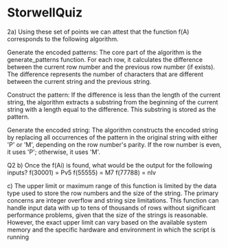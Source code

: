 # StorwellQuiz

2a) Using these set of points we can attest that the function f(A) corresponds to the following algorithm.

Generate the encoded patterns:
The core part of the algorithm is the generate_patterns function. For each row, it calculates the difference between the current row number and the previous row number (if exists). The difference represents the number of characters that are different between the current string and the previous string.

Construct the pattern:
If the difference is less than the length of the current string, the algorithm extracts a substring from the beginning of the current string with a length equal to the difference. This substring is stored as the pattern.

Generate the encoded string:
The algorithm constructs the encoded string by replacing all occurrences of the pattern in the original string with either 'P' or 'M', depending on the row number's parity. If the row number is even, it uses 'P'; otherwise, it uses 'M'.


Q2 b) Once the f(Ai) is found, what would be the output for the following inputs?
f(30001) = Pv5
f(55555) = M7
f(77788) = nIv

c) The upper limit or maximum range of this function is limited by the data type used to store the row numbers and the size of the string. The primary concerns are integer overflow and string size limitations. This function can handle input data with up to tens of thousands of rows without significant performance problems, given that the size of the strings is reasonable. However, the exact upper limit can vary based on the available system memory and the specific hardware and environment in which the script is running